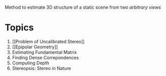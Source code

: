 Method to estimate 3D structure of a static scene from two *arbitrary views*
# Topics
1. [[Problem of Uncalibrated Stereo]]
2. [[Epipolar Geometry]]
3. Estimating Fundamental Matrix
4. Finding Dense Correpondences
5. Computing Depth
6. Stereopsis: Stereo in Nature
